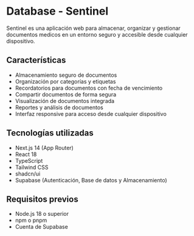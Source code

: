 # Database - Sentinel

Sentinel es una aplicación web para almacenar, organizar y gestionar documentos medicos en un entorno seguro y accesible desde cualquier dispositivo.

## Características

- Almacenamiento seguro de documentos
- Organización por categorías y etiquetas
- Recordatorios para documentos con fecha de vencimiento
- Compartir documentos de forma segura
- Visualización de documentos integrada
- Reportes y análisis de documentos
- Interfaz responsive para acceso desde cualquier dispositivo

## Tecnologías utilizadas

- Next.js 14 (App Router)
- React 18
- TypeScript
- Tailwind CSS
- shadcn/ui
- Supabase (Autenticación, Base de datos y Almacenamiento)

## Requisitos previos

- Node.js 18 o superior
- npm o pnpm
- Cuenta de Supabase
